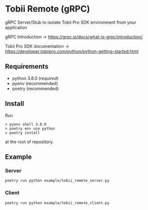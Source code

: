# Tobii Remote (gRPC)

gRPC Server/Stub to isolate Tobii Pro SDK environment from your application

gRPC Introduction -> https://grpc.io/docs/what-is-grpc/introduction/

Tobii Pro SDK documentation -> https://developer.tobiipro.com/python/python-getting-started.html

## Requirements

- python 3.8.0 (_required_)
- pyenv (recommended)
- poetry (recommended)

## Install

Run

```
> pyenv shell 3.8.0
> poetry env use python
> poetry install
```

at the root of repository.

## Example

### Server

`poetry run python example/tobii_remote_server.py`

### Client

`poetry run python example/tobii_remote_client.py`
